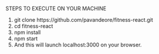 STEPS TO EXECUTE ON YOUR MACHINE

<ol>
  <li> git clone https://github.com/pavandeore/fitness-react.git </li>
  <li> cd fitness-react </li>
  <li> npm install </li>
  <li> npm start </li>
  <li> And this will launch localhost:3000 on your browser. </li>
</ol>
